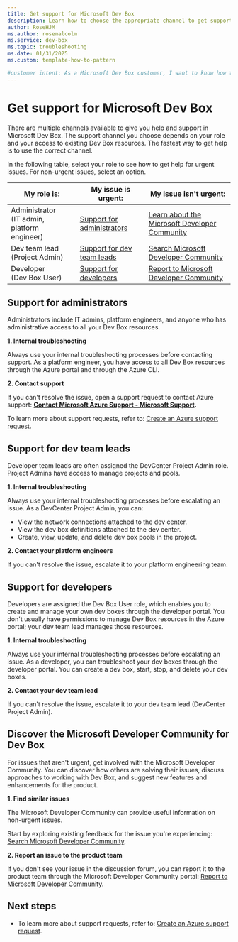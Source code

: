 ```yaml
---
title: Get support for Microsoft Dev Box
description: Learn how to choose the appropriate channel to get support for Microsoft Dev Box, and what options you should try before opening a support request.  
author: RoseHJM
ms.author: rosemalcolm
ms.service: dev-box
ms.topic: troubleshooting 
ms.date: 01/31/2025
ms.custom: template-how-to-pattern

#customer intent: As a Microsoft Dev Box customer, I want to know how to get appropriate help for Microsoft Dev Box.
---
```


# Get support for Microsoft Dev Box

There are multiple channels available to give you help and support in Microsoft Dev Box. The support channel you choose depends on your role and your access to existing Dev Box resources. The fastest way to get help is to use the correct channel.

In the following table, select your role to see how to get help for urgent issues. For non-urgent issues, select an option.

|My role is: |My issue is urgent:                    |My issue isn't urgent: |
|------------|-------------------------------------------------------------------------------------|------------------------|
|Administrator </br>(IT admin, platform engineer) |[Support for administrators](#support-for-administrators) |[Learn about the Microsoft Developer Community](#discover-the-microsoft-developer-community-for-dev-box)|
|Dev team lead </br>(Project Admin) |[Support for dev team leads](#support-for-dev-team-leads) |[Search Microsoft Developer Community](https://developercommunity.microsoft.com/devbox) |
|Developer </br>(Dev Box User)|[Support for developers](#support-for-developers) |[Report to Microsoft Developer Community](https://developercommunity.microsoft.com/devbox/report) |

## Support for administrators
Administrators include IT admins, platform engineers, and anyone who has administrative access to all your Dev Box resources.

**1. Internal troubleshooting**

Always use your internal troubleshooting processes before contacting support. As a platform engineer, you have access to all Dev Box resources through the Azure portal and through the Azure CLI.

**2. Contact support**

If you can't resolve the issue, open a support request to contact Azure support: **[Contact Microsoft Azure Support - Microsoft Support](https://support.microsoft.com/topic/contact-microsoft-azure-support-2315e669-8b1f-493b-5fb1-d88a8736ffe4).**

To learn more about support requests, refer to: [Create an Azure support request](/azure/azure-portal/supportability/how-to-create-azure-support-request).

## Support for dev team leads
Developer team leads are often assigned the DevCenter Project Admin role. Project Admins have access to manage projects and pools.

**1. Internal troubleshooting**

Always use your internal troubleshooting processes before escalating an issue.
As a DevCenter Project Admin, you can:
- View the network connections attached to the dev center.
- View the dev box definitions attached to the dev center.
- Create, view, update, and delete dev box pools in the project. 

**2. Contact your platform engineers**

If you can't resolve the issue, escalate it to your platform engineering team.

## Support for developers
Developers are assigned the Dev Box User role, which enables you to create and manage your own dev boxes through the developer portal. You don't usually have permissions to manage Dev Box resources in the Azure portal; your dev team lead manages those resources.

**1. Internal troubleshooting**

Always use your internal troubleshooting processes before escalating an issue.
As a developer, you can troubleshoot your dev boxes through the developer portal. You can create a dev box, start, stop, and delete your dev boxes. 

**2. Contact your dev team lead**

If you can't resolve the issue, escalate it to your dev team lead (DevCenter Project Admin).

## Discover the Microsoft Developer Community for Dev Box

For issues that aren't urgent, get involved with the Microsoft Developer Community. You can discover how others are solving their issues, discuss approaches to working with Dev Box, and suggest new features and enhancements for the product.

**1. Find similar issues**

The Microsoft Developer Community can provide useful information on non-urgent issues. 

Start by exploring existing feedback for the issue you're experiencing: [Search Microsoft Developer Community](https://developercommunity.microsoft.com/devbox).

**2. Report an issue to the product team**

If you don't see your issue in the discussion forum, you can report it to the product team through the Microsoft Developer Community portal: [Report to Microsoft Developer Community](https://developercommunity.microsoft.com/devbox/report).

## Next steps

- To learn more about support requests, refer to: [Create an Azure support request](/azure/azure-portal/supportability/how-to-create-azure-support-request).
